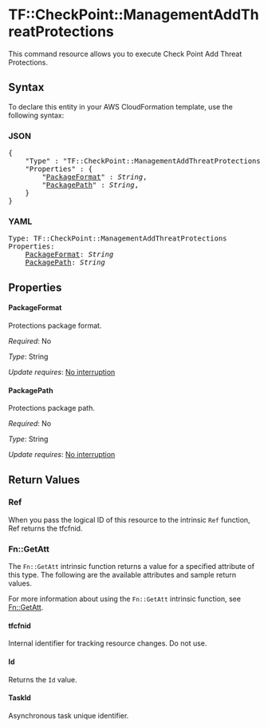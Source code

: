 # TF::CheckPoint::ManagementAddThreatProtections

This command resource allows you to execute Check Point Add Threat Protections.

## Syntax

To declare this entity in your AWS CloudFormation template, use the following syntax:

### JSON

<pre>
{
    "Type" : "TF::CheckPoint::ManagementAddThreatProtections",
    "Properties" : {
        "<a href="#packageformat" title="PackageFormat">PackageFormat</a>" : <i>String</i>,
        "<a href="#packagepath" title="PackagePath">PackagePath</a>" : <i>String</i>,
    }
}
</pre>

### YAML

<pre>
Type: TF::CheckPoint::ManagementAddThreatProtections
Properties:
    <a href="#packageformat" title="PackageFormat">PackageFormat</a>: <i>String</i>
    <a href="#packagepath" title="PackagePath">PackagePath</a>: <i>String</i>
</pre>

## Properties

#### PackageFormat

Protections package format.

_Required_: No

_Type_: String

_Update requires_: [No interruption](https://docs.aws.amazon.com/AWSCloudFormation/latest/UserGuide/using-cfn-updating-stacks-update-behaviors.html#update-no-interrupt)

#### PackagePath

Protections package path.

_Required_: No

_Type_: String

_Update requires_: [No interruption](https://docs.aws.amazon.com/AWSCloudFormation/latest/UserGuide/using-cfn-updating-stacks-update-behaviors.html#update-no-interrupt)

## Return Values

### Ref

When you pass the logical ID of this resource to the intrinsic `Ref` function, Ref returns the tfcfnid.

### Fn::GetAtt

The `Fn::GetAtt` intrinsic function returns a value for a specified attribute of this type. The following are the available attributes and sample return values.

For more information about using the `Fn::GetAtt` intrinsic function, see [Fn::GetAtt](https://docs.aws.amazon.com/AWSCloudFormation/latest/UserGuide/intrinsic-function-reference-getatt.html).

#### tfcfnid

Internal identifier for tracking resource changes. Do not use.

#### Id

Returns the <code>Id</code> value.

#### TaskId

Asynchronous task unique identifier.

